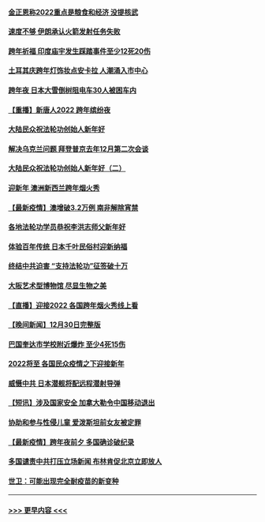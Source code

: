 #### [金正恩称2022重点是粮食和经济 没提核武](../pages/prog202/a103309198.md?t=01020050) 
#### [速度不够 伊朗承认火箭发射任务失败](../pages/prog202/a103309195.md?t=01020050) 
#### [跨年祈福 印度庙宇发生踩踏事件至少12死20伤](../pages/prog202/a103309146.md?t=01020050) 
#### [土耳其庆跨年灯饰妆点安卡拉 人潮涌入市中心](../pages/prog202/a103309054.md?t=01020050) 
#### [跨年夜 日本大雪倒树阻电车30人被困车内](../pages/prog202/a103309019.md?t=01020050) 
#### [【重播】新唐人2022 跨年缤纷夜](../pages/prog202/a103303736.md?t=01020050) 
#### [大陆民众祝法轮功创始人新年好](../pages/prog202/a103308650.md?t=01020050) 
#### [解决乌克兰问题 拜登普京去年12月第二次会谈](../pages/prog202/a103308858.md?t=01020050) 
#### [大陆民众祝法轮功创始人新年好（二）](../pages/prog202/a103308646.md?t=01020050) 
#### [迎新年 澳洲新西兰跨年烟火秀](../pages/prog202/a103308706.md?t=01020050) 
#### [【最新疫情】澳增破3.2万例 南非解除宵禁](../pages/prog202/a103308683.md?t=01020050) 
#### [各地法轮功学员恭祝李洪志师父新年好](../pages/prog202/a103308618.md?t=01020050) 
#### [体验百年传统 日本千叶民俗村迎新纳福](../pages/prog202/a103308484.md?t=01020050) 
#### [终结中共迫害 “支持法轮功”征签破十万](../pages/prog202/a103308597.md?t=01020050) 
#### [大阪艺术型博物馆 尽显生物之美](../pages/prog202/a103308384.md?t=01020050) 
#### [【直播】迎接2022 各国跨年烟火秀线上看](../pages/prog202/a103308120.md?t=01020050) 
#### [【晚间新闻】12月30日完整版](../pages/prog202/a103307967.md?t=01020050) 
#### [巴国奎达市学校附近爆炸 至少4死15伤](../pages/prog202/a103307970.md?t=01020050) 
#### [2022将至 各国民众疫情之下迎接新年](../pages/prog202/a103307787.md?t=01020050) 
#### [威慑中共 日本潜舰将配远程潜射导弹](../pages/prog202/a103307756.md?t=01020050) 
#### [【短讯】涉及国家安全 加拿大勒令中国移动退出](../pages/prog202/a103307497.md?t=01020050) 
#### [协助和参与性侵儿童 爱泼斯坦前女友被定罪](../pages/prog202/a103307555.md?t=01020050) 
#### [【最新疫情】跨年夜前夕 多国确诊破纪录](../pages/prog202/a103307514.md?t=01020050) 
#### [多国谴责中共打压立场新闻 布林肯促北京立即放人](../pages/prog202/a103307473.md?t=01020050) 
#### [世卫：可能出现完全耐疫苗的新变种](../pages/prog202/a103306914.md?t=01020050) 

----
#### [ >>> 更早内容 <<< ](../indexes/prog202-earlier.md)
